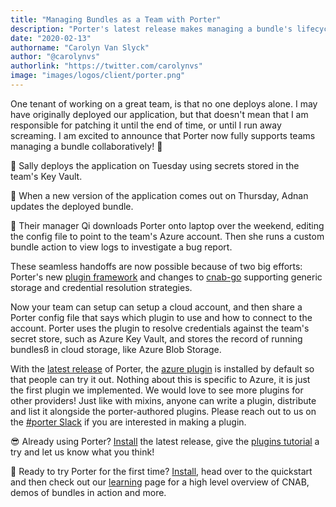 ```yaml
---
title: "Managing Bundles as a Team with Porter"
description: "Porter's latest release makes managing a bundle's lifecycle as a team possible."
date: "2020-02-13"
authorname: "Carolyn Van Slyck"
author: "@carolynvs"
authorlink: "https://twitter.com/carolynvs"
image: "images/logos/client/porter.png"
---
```


One tenant of working on a great team, is that no one deploys alone. I may have
originally deployed our application, but that doesn't mean that I am responsible
for patching it until the end of time, or until I run away screaming. I am
excited to announce that Porter now fully supports teams managing a bundle
collaboratively! 🙌

🔷 Sally deploys the application on Tuesday using secrets stored in the team's
Key Vault. 

🔷 When a new version of the application comes out on Thursday, Adnan updates
the deployed bundle. 

🔷 Their manager Qi downloads Porter onto laptop over the weekend, editing the
config file to point to the team's Azure account. Then she runs a custom bundle action to view logs to investigate a bug report.

These seamless handoffs are now possible because of two big efforts: Porter's
new [plugin framework][plugins] and changes to [cnab-go][cnabgo] supporting
generic storage and credential resolution strategies.

Now your team can setup can setup a cloud account, and then share a Porter
config file that says which plugin to use and how to connect to the account.
Porter uses the plugin to resolve credentials against the team's secret store,
such as Azure Key Vault, and stores the record of running bundlesß in cloud
storage, like Azure Blob Storage.

With the [latest release][release] of Porter, the [azure plugin][azure-plugin]
is installed by default so that people can try it out. Nothing about this is
specific to Azure, it is just the first plugin we implemented. We would love to
see more plugins for other providers! Just like with mixins, anyone can write a
plugin, distribute and list it alongside the porter-authored plugins. Please
reach out to us on the [#porter Slack][slack] if you are interested in making a
plugin.

😎 Already using Porter? [Install][install] the latest release, give the [plugins tutorial][tutorial] a try and let us know what you think!

🎉 Ready to try Porter for the first time? [Install][install], head over to the quickstart and then check out our [learning][learning] page for a high level overview of CNAB, demos of bundles in action and more.

[release]: https://github.com/deislabs/porter/releases/tag/v0.23.0-beta.1
[plugins]: https://porter.sh/plugins/
[cnabgo]: https://github.com/cnabio/cnab-go/
[azure-plugin]: https://porter.sh/plugins/azure/
[slack]: https://porter.sh/community/#slack
[install]: https://porter.sh/install/
[tutorial]: https://porter.sh//plugins/tutorial/
[learning]: https://porter.sh/learning/
